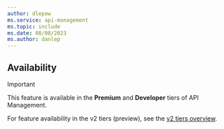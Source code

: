 ```yaml
---
author: dlepow
ms.service: api-management
ms.topic: include
ms.date: 08/08/2023
ms.author: danlep
---
```


## Availability

> [!IMPORTANT]
> This feature is available in the **Premium** and **Developer** tiers of API Management.
>
> For feature availability in the v2 tiers (preview), see the [v2 tiers overview](../articles/api-management/v2-service-tiers-overview.md#features-and-limitations).

